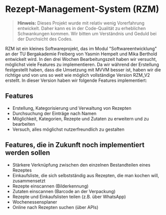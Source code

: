 # Rezept-Management-System (RZM)

> **Hinweis:** Dieses Projekt wurde mit relativ wenig Vorerfahrung entwickelt. Daher kann es in der Code-Qualität zu erheblichen Schwankungen kommen. Wir bitten um Verständnis und Geduld bei der Durchsicht des Codes.

RZM ist ein kleines Softwareprojekt, das im Modul "Softwareentwicklung" an der TU Bergakademie Freiberg von Yasmin Hempelt und Mika Berthold entwickelt wird. In den drei Wochen Bearbeitungszeit haben wir versucht, möglichst viele Features zu implementieren. Da wir während der Erstellung festgestellt haben, dass die Umsetzung mit MVVM besser ist, haben wir die richtige und von uns so weit wie möglich vollständige Version RZM_V2 erstellt. In dieser Version haben wir folgende Features implementiert:

## Features

- Erstellung, Kategorisierung und Verwaltung von Rezepten
- Durchsuchung der Einträge nach Namen
- Möglichkeit, Kategorien, Rezepte und Zutaten zu erweitern und zu bearbeiten
- Versuch, alles möglichst nutzerfreundlich zu gestalten

## Features, die in Zukunft noch implementiert werden sollen

- Stärkere Verknüpfung zwischen den einzelnen Bestandteilen eines Rezeptes
- Einkaufsliste, die sich selbstständig aus Rezepten, die man kochen will, zusammensetzt
- Rezepte einscannen (Bilderkennung)
- Zutaten einscannen (Barcode an der Verpackung)
- Rezepte und Einkaufslisten teilen (z.B. über WhatsApp)
- Wochenessensplaner
- Online nach Rezepten suchen (über APIs)
